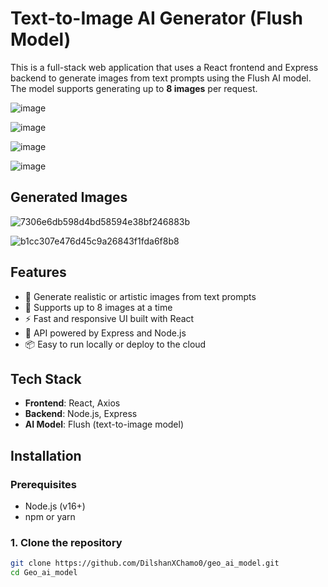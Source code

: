 # Text-to-Image AI Generator (Flush Model)

This is a full-stack web application that uses a React frontend and Express backend to generate images from text prompts using the Flush AI model. The model supports generating up to **8 images** per request.

![image](https://github.com/user-attachments/assets/5c8fde8b-0154-4ea6-8535-6509ef06b6b2)

![image](https://github.com/user-attachments/assets/1f4a24f1-5eb7-4e51-88f2-322af1da5eb2)

![image](https://github.com/user-attachments/assets/c823b647-2e2c-4885-91f2-d6131793b45c)

![image](https://github.com/user-attachments/assets/ef5c059b-244a-4b26-9699-84f9aef22ad9)

## Generated Images

![7306e6db598d4bd58594e38bf246883b](https://github.com/user-attachments/assets/326ead0b-3b43-447e-b3a4-cff70b7297bc)

![b1cc307e476d45c9a26843f1fda6f8b8](https://github.com/user-attachments/assets/1db94627-6eab-4ba2-859f-9c91a67bcfb3)

## Features

- 🌟 Generate realistic or artistic images from text prompts
- 🎨 Supports up to 8 images at a time
- ⚡ Fast and responsive UI built with React
- 🚀 API powered by Express and Node.js
- 📦 Easy to run locally or deploy to the cloud

## Tech Stack

- **Frontend**: React, Axios
- **Backend**: Node.js, Express
- **AI Model**: Flush (text-to-image model)

## Installation

### Prerequisites

- Node.js (v16+)
- npm or yarn

### 1. Clone the repository

```bash
git clone https://github.com/DilshanXChamo0/geo_ai_model.git
cd Geo_ai_model

